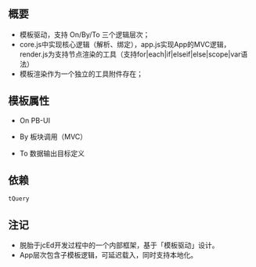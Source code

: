 概要
----
- 模板驱动，支持 On/By/To 三个逻辑层次；
- core.js中实现核心逻辑（解析、绑定），app.js实现App的MVC逻辑，render.js为支持节点渲染的工具（支持for|each|if|elseif|else|scope|var语法）
- 模板渲染作为一个独立的工具附件存在；


模板属性
--------
- On PB-UI

- By 板块调用（MVC）

- To 数据输出目标定义


依赖
----
    tQuery


注记
----
- 脱胎于jcEd开发过程中的一个内部框架，基于「模板驱动」设计。
- App层次包含子模板逻辑，可延迟载入，同时支持本地化。
